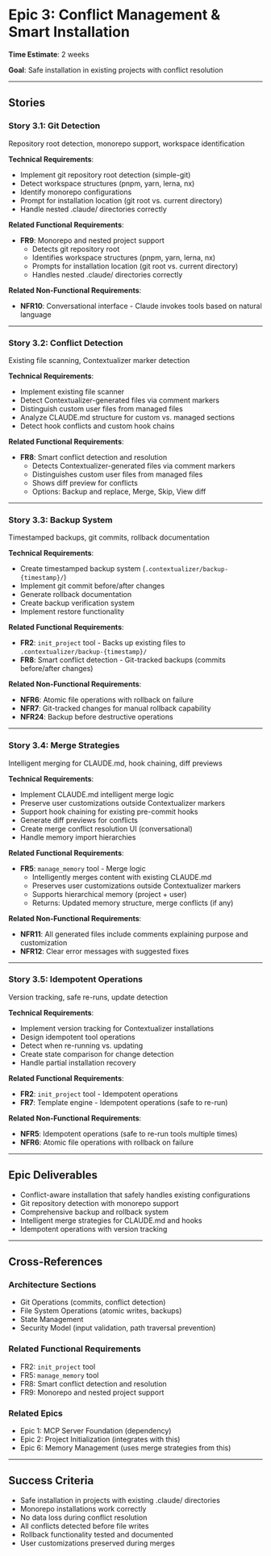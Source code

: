 # Epic 3: Conflict Management & Smart Installation

**Time Estimate**: 2 weeks

**Goal**: Safe installation in existing projects with conflict resolution

---

## Stories

### Story 3.1: Git Detection
Repository root detection, monorepo support, workspace identification

**Technical Requirements**:
- Implement git repository root detection (simple-git)
- Detect workspace structures (pnpm, yarn, lerna, nx)
- Identify monorepo configurations
- Prompt for installation location (git root vs. current directory)
- Handle nested .claude/ directories correctly

**Related Functional Requirements**:
- **FR9**: Monorepo and nested project support
  - Detects git repository root
  - Identifies workspace structures (pnpm, yarn, lerna, nx)
  - Prompts for installation location (git root vs. current directory)
  - Handles nested .claude/ directories correctly

**Related Non-Functional Requirements**:
- **NFR10**: Conversational interface - Claude invokes tools based on natural language

---

### Story 3.2: Conflict Detection
Existing file scanning, Contextualizer marker detection

**Technical Requirements**:
- Implement existing file scanner
- Detect Contextualizer-generated files via comment markers
- Distinguish custom user files from managed files
- Analyze CLAUDE.md structure for custom vs. managed sections
- Detect hook conflicts and custom hook chains

**Related Functional Requirements**:
- **FR8**: Smart conflict detection and resolution
  - Detects Contextualizer-generated files via comment markers
  - Distinguishes custom user files from managed files
  - Shows diff preview for conflicts
  - Options: Backup and replace, Merge, Skip, View diff

---

### Story 3.3: Backup System
Timestamped backups, git commits, rollback documentation

**Technical Requirements**:
- Create timestamped backup system (`.contextualizer/backup-{timestamp}/`)
- Implement git commit before/after changes
- Generate rollback documentation
- Create backup verification system
- Implement restore functionality

**Related Functional Requirements**:
- **FR2**: `init_project` tool - Backs up existing files to `.contextualizer/backup-{timestamp}/`
- **FR8**: Smart conflict detection - Git-tracked backups (commits before/after changes)

**Related Non-Functional Requirements**:
- **NFR6**: Atomic file operations with rollback on failure
- **NFR7**: Git-tracked changes for manual rollback capability
- **NFR24**: Backup before destructive operations

---

### Story 3.4: Merge Strategies
Intelligent merging for CLAUDE.md, hook chaining, diff previews

**Technical Requirements**:
- Implement CLAUDE.md intelligent merge logic
- Preserve user customizations outside Contextualizer markers
- Support hook chaining for existing pre-commit hooks
- Generate diff previews for conflicts
- Create merge conflict resolution UI (conversational)
- Handle memory import hierarchies

**Related Functional Requirements**:
- **FR5**: `manage_memory` tool - Merge logic
  - Intelligently merges content with existing CLAUDE.md
  - Preserves user customizations outside Contextualizer markers
  - Supports hierarchical memory (project + user)
  - Returns: Updated memory structure, merge conflicts (if any)

**Related Non-Functional Requirements**:
- **NFR11**: All generated files include comments explaining purpose and customization
- **NFR12**: Clear error messages with suggested fixes

---

### Story 3.5: Idempotent Operations
Version tracking, safe re-runs, update detection

**Technical Requirements**:
- Implement version tracking for Contextualizer installations
- Design idempotent tool operations
- Detect when re-running vs. updating
- Create state comparison for change detection
- Handle partial installation recovery

**Related Functional Requirements**:
- **FR2**: `init_project` tool - Idempotent operations
- **FR7**: Template engine - Idempotent operations (safe to re-run)

**Related Non-Functional Requirements**:
- **NFR5**: Idempotent operations (safe to re-run tools multiple times)
- **NFR6**: Atomic file operations with rollback on failure

---

## Epic Deliverables

- Conflict-aware installation that safely handles existing configurations
- Git repository detection with monorepo support
- Comprehensive backup and rollback system
- Intelligent merge strategies for CLAUDE.md and hooks
- Idempotent operations with version tracking

---

## Cross-References

### Architecture Sections
- Git Operations (commits, conflict detection)
- File System Operations (atomic writes, backups)
- State Management
- Security Model (input validation, path traversal prevention)

### Related Functional Requirements
- FR2: `init_project` tool
- FR5: `manage_memory` tool
- FR8: Smart conflict detection and resolution
- FR9: Monorepo and nested project support

### Related Epics
- Epic 1: MCP Server Foundation (dependency)
- Epic 2: Project Initialization (integrates with this)
- Epic 6: Memory Management (uses merge strategies from this)

---

## Success Criteria

- Safe installation in projects with existing .claude/ directories
- Monorepo installations work correctly
- No data loss during conflict resolution
- All conflicts detected before file writes
- Rollback functionality tested and documented
- User customizations preserved during merges
